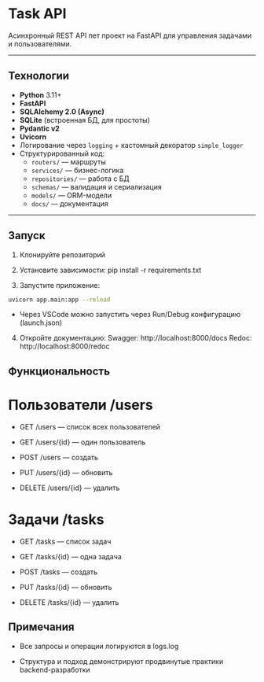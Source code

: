 # Task API

Асинхронный REST API пет проект на FastAPI для управления задачами и пользователями.  

---

## Технологии

- **Python** 3.11+
- **FastAPI**
- **SQLAlchemy 2.0 (Async)**
- **SQLite** (встроенная БД, для простоты)
- **Pydantic v2**
- **Uvicorn**
- Логирование через `logging` + кастомный декоратор `simple_logger`
- Структурированный код:
  - `routers/` — маршруты
  - `services/` — бизнес-логика
  - `repositories/` — работа с БД
  - `schemas/` — валидация и сериализация
  - `models/` — ORM-модели
  - `docs/` — документация

---

## Запуск

1. Клонируйте репозиторий  
2. Установите зависимости:
   pip install -r requirements.txt

3. Запустите приложение:
```bash
uvicorn app.main:app --reload
```
   * Через VSCode можно запустить через Run/Debug конфигурацию (launch.json)

4. Откройте документацию:
   Swagger: http://localhost:8000/docs
   Redoc: http://localhost:8000/redoc

## Функциональность

# Пользователи /users

* GET /users — список всех пользователей

* GET /users/{id} — один пользователь

* POST /users — создать

* PUT /users/{id} — обновить

* DELETE /users/{id} — удалить

# Задачи /tasks

* GET /tasks — список задач

* GET /tasks/{id} — одна задача

* POST /tasks — создать

* PUT /tasks/{id} — обновить

* DELETE /tasks/{id} — удалить

## Примечания

- Все запросы и операции логируются в logs.log

- Структура и подход демонстрируют продвинутые практики backend-разработки
